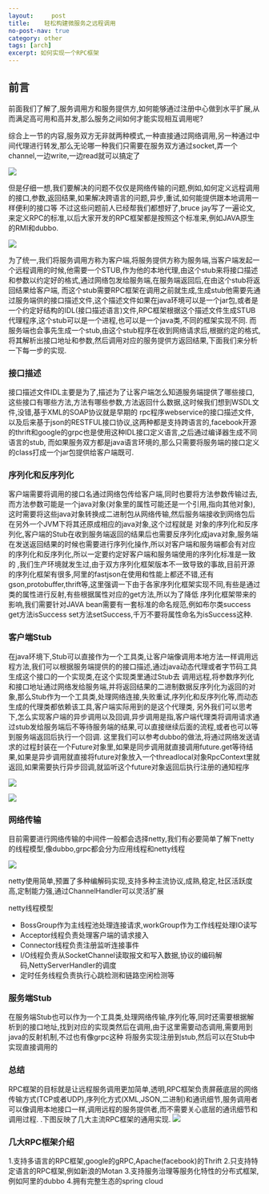 ```yaml
---
layout:     post
title:    轻松构建微服务之远程调用
no-post-nav: true
category: other
tags: [arch]
excerpt: 如何实现一个RPC框架
---
```


## 前言

前面我们了解了,服务调用方和服务提供方,如何能够通过注册中心做到水平扩展,从而满足高可用和高并发,那么服务之间如何才能实现相互调用呢?

综合上一节的内容,服务双方无非就两种模式,一种直接通过网络调用,另一种通过中间代理进行转发,那么无论哪一种我们只需要在服务双方通过socket,弄一个channel,一边write,一边read就可以搞定了

![](https://pigpdong.github.io/assets/images/2019/rpc/socket.jpg)

但是仔细一想,我们要解决的问题不仅仅是网络传输的问题,例如,如何定义远程调用的接口,参数,返回结果,如果解决跨语言的问题,异步,重试,如何能提供跟本地调用一样便利的接口等
不过这些问题前人已经帮我们都想好了,bruce jay写了一遍论文,来定义RPC的标准,以后大家开发的RPC框架都是按照这个标准来,例如JAVA原生的RMI和dubbo.

![](https://pigpdong.github.io/assets/images/2019/rpc/rpc.jpg)

为了统一,我们将服务调用方称为客户端,将服务提供方称为服务端,当客户端发起一个远程调用的时候,他需要一个STUB,作为他的本地代理,由这个stub来将接口描述和参数以约定好的格式,通过网络包发给服务端,在服务端返回后,在由这个stub将返回结果给客户端,
而这个stub需要RPC框架在调用之前就生成,生成stub他需要先通过服务端供的接口描述文件,这个描述文件如果在java环境可以是一个jar包,或者是一个约定好结构的IDL(接口描述语言)文件,RPC框架根据这个描述文件生成STUB代理程序,这个stub可以是一个进程,也可以是一个java类,不同的框架实现不同.
而服务端也会事先生成一个stub,由这个stub程序在收到网络请求后,根据约定的格式,将其解析出接口地址和参数,然后调用对应的服务提供方返回结果,下面我们来分析一下每一步的实现.


### 接口描述
接口描述文件IDL主要是为了,描述为了让客户端怎么知道服务端提供了哪些接口,这些接口有哪些方法,方法有哪些参数,方法返回什么数据,这时候我们想到WSDL文件,没错,基于XML的SOAP协议就是早期的
rpc程序webservice的接口描述文件,以及后来基于json的RESTFUL接口协议,这两种都是支持跨语言的,facebook开源的thrift和google的grpc也是使用这种IDL接口定义语言,之后通过编译器生成不同语言的stub,
而如果服务双方都是java语言环境的,那么只需要将服务端的接口定义的class打成一个jar包提供给客户端既可.

### 序列化和反序列化
客户端需要将调用的接口名通过网络包传给客户端,同时也要将方法参数传输过去,而方法参数可能是一个java对象(对象里的属性可能还是一个引用,指向其他对象),这时需要将这些java对象转换成二进制包从网络传输,然后服务端接收到网络包后在另外一个JVM下将其还原成相应的java对象,这个过程就是
对象的序列化和反序列化,客户端的Stub在收到服务端返回的结果后也需要反序列化成java对象,服务端在发送返回结果的时候也需要进行序列化操作,所以对客户端和服务端都会有对应的序列化和反序列化,所以一定要约定好客户端和服务端使用的序列化标准是一致的
,我们生产环境就发生过,由于双方序列化框架版本不一致导致的事故,目前开源的序列化框架有很多,阿里的fastjson在使用和性能上都还不错,还有gson,protobuffer,thrift等,这里强调一下由于各家序列化框架实现不同,有些是通过类的属性进行反射,有些根据属性对应的get方法,所以为了降低
序列化框架带来的影响,我们需要针对JAVA bean需要有一套标准的命名规范,例如布尔类success get方法isSuccess set方法setSuccess,千万不要将属性命名为isSuccess这种.


### 客户端Stub
在java环境下,Stub可以直接作为一个工具类,让客户端像调用本地方法一样调用远程方法,我们可以根据服务端提供的的接口描述,通过java动态代理或者字节码工具生成这个接口的一个实现类,在这个实现类里通过Stub去
调用远程,将参数序列化和接口地址通过网络发给服务端,并将返回结果的二进制数据反序列化为返回的对象,那么Stub作为一个工具类,处理网络连接,失败重试,序列化和反序列化等,而动态生成的代理类都依赖该工具,客户端实际用到的是这个代理类,
另外我们可以思考下,怎么实现客户端的异步调用以及回调,异步调用是指,客户端代理类将调用请求通过stub发给服务端后不等待服务端的结果,可以直接继续后面的流程,或者也可以等到服务端返回后执行一个回调.
这里我们可以参考dubbo的做法,将通过网络发送请求的过程封装在一个Future对象里,如果是同步调用就直接调用future.get等待结果,如果是异步调用就直接将future对象放入一个threadlocal对象RpcContext里就返回,如果需要执行异步回调,就监听这个future对象返回后执行注册的通知程序

![](https://pigpdong.github.io/assets/images/2019/rpc/dubbo.png)


![](https://pigpdong.github.io/assets/images/2019/rpc/callback.png)


### 网络传输

目前需要进行网络传输的中间件一般都会选择netty,我们有必要简单了解下netty的线程模型,像dubbo,grpc都会分为应用线程和netty线程

![](https://pigpdong.github.io/assets/images/2019/rpc/netty.png)

netty使用简单,预置了多种编解码实现,支持多种主流协议,成熟,稳定,社区活跃度高,定制能力强,通过ChannelHandler可以灵活扩展

netty线程模型

- BossGroup作为主线程池处理连接请求,workGroup作为工作线程处理IO读写
- Acceptor线程负责处理客户端的请求接入
- Connector线程负责注册监听连接事件
- I/O线程负责从SocketChannel读取报文和写入数据,协议的编码解码,NettyServerHandler的调度
- 定时任务线程负责执行心跳检测和链路空闲检测等


### 服务端Stub
在服务端Stub也可以作为一个工具类,处理网络传输,序列化等,同时还需要根据解析到的接口地址,找到对应的实现类然后在调用,由于这里需要动态调用,需要用到java的反射机制,不过也有像grpc这种
将服务实现注册到stub,然后可以在Stub中实现直接调用的


### 总结
RPC框架的目标就是让远程服务调用更加简单,透明,RPC框架负责屏蔽底层的网络传输方式(TCP或者UDP),序列化方式(XML,JSON,二进制)和通讯细节,服务调用者可以像调用本地接口一样,调用远程的服务提供者,而不需要关心底层的通讯细节和调用过程.
.下图反映了几大主流RPC框架的通用实现.
![](https://pigpdong.github.io/assets/images/2019/rpc/rpc2.png)



### 几大RPC框架介绍
1.支持多语言的RPC框架,google的gRPC,Apache(facebook)的Thrift
2.只支持特定语言的RPC框架,例如新浪的Motan
3.支持服务治理等服务化特性的分布式框架,例如阿里的dubbo
4.拥有完整生态的spring cloud











